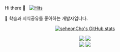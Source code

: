 Hi there 👋 &nbsp; [![Hits](https://hits.seeyoufarm.com/api/count/incr/badge.svg?url=https%3A%2F%2Fgithub.com%2FseheonCho&count_bg=%2379C83D&title_bg=%23555555&icon=&icon_color=%23E7E7E7&title=hits&edge_flat=false&)](https://hits.seeyoufarm.com)

🌱 학습과 지식공유를 좋아하는 개발자입니다.

<div align="center">
   
[![seheonCho's GitHub stats](https://github-readme-stats.vercel.app/api?username=seheonCho&count_private=true&show_icons=true&hide=stars)](https://github.com/anuraghazra/github-readme-stats)

</div>

<p align=center>
  <a align=center>
    <img src="https://img.shields.io/badge/Java-ED8B00?style=flat-square&logoColor=white"/>
  </a>
  <a>
    <img src="https://img.shields.io/badge/Spring Boot-6DB33F?style=flat-square&logo=Spring Boot&logoColor=white"/>  
  </a>
  <br/>
  <a>
    <img src="https://img.shields.io/badge/MySQL-4479A1?style=flat-square&logo=MySQL&logoColor=white"/>  
  </a>
  <a>
    <img src="https://img.shields.io/badge/PostgreSQL-4169E1?style=flat-square&logo=PostgreSQL&logoColor=white"/>  
  </a>
</p>

